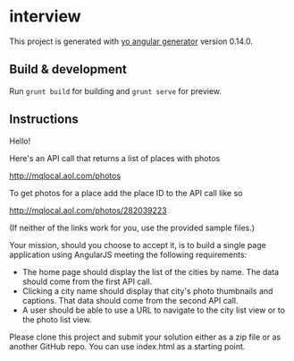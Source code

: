 # interview

This project is generated with [yo angular generator](https://github.com/yeoman/generator-angular)
version 0.14.0.

## Build & development

Run `grunt build` for building and `grunt serve` for preview.

## Instructions

Hello!

Here's an API call that returns a list of places with photos

http://mqlocal.aol.com/photos

To get photos for a place add the place ID to the API call like so

http://mqlocal.aol.com/photos/282039223

(If neither of the links work for you, use the provided sample files.)

Your mission, should you choose to accept it, is to build a single page application using AngularJS meeting the following requirements:

* The home page should display the list of the cities by name. The data should come from the first API call.
* Clicking a city name should display that city's photo thumbnails and captions. That data should come from the second API call.
* A user should be able to use a URL to navigate to the city list view or to the photo list view.

Please clone this project and submit your solution either as a zip file or as another GitHub repo. You can use index.html as a starting point.
